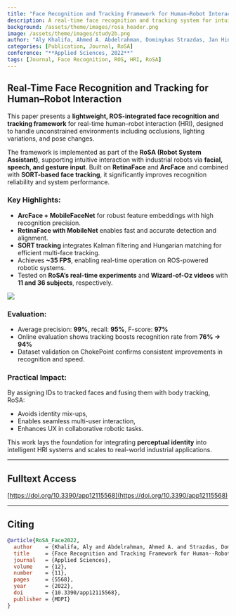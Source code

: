 ```yaml
---
title: "Face Recognition and Tracking Framework for Human–Robot Interaction"
description: A real-time face recognition and tracking system for intuitive HRI, integrating lightweight CNNs and ROS.
background: /assets/theme/images/rosa_header.png
image: /assets/theme/images/study2b.png
author: "Aly Khalifa, Ahmed A. Abdelrahman, Dominykas Strazdas, Jan Hintz, Thorsten Hempel, Ayoub Al-Hamadi"
categories: [Publication, Journal, RoSA]
conference: "**Applied Sciences, 2022**"
tags: [Journal, Face Recognition, ROS, HRI, RoSA]
---
```


## Real-Time Face Recognition and Tracking for Human–Robot Interaction

This paper presents a **lightweight, ROS-integrated face recognition and tracking framework** for real-time human–robot interaction (HRI), designed to handle unconstrained environments including occlusions, lighting variations, and pose changes.

The framework is implemented as part of the **RoSA (Robot System Assistant)**, supporting intuitive interaction with industrial robots via **facial, speech, and gesture input**. Built on **RetinaFace** and **ArcFace** and combined with **SORT-based face tracking**, it significantly improves recognition reliability and system performance.

### Key Highlights:
- **ArcFace + MobileFaceNet** for robust feature embeddings with high recognition precision.
- **RetinaFace with MobileNet** enables fast and accurate detection and alignment.
- **SORT tracking** integrates Kalman filtering and Hungarian matching for efficient multi-face tracking.
- Achieves **~35 FPS**, enabling real-time operation on ROS-powered robotic systems.
- Tested on **RoSA’s real-time experiments** and **Wizard-of-Oz videos** with **11 and 36 subjects**, respectively.

![](/rosa/assets/theme/images/study2a.png)


### Evaluation:
- Average precision: **99%**, recall: **95%**, F-score: **97%**
- Online evaluation shows tracking boosts recognition rate from **76% → 94%**
- Dataset validation on ChokePoint confirms consistent improvements in recognition and speed.

### Practical Impact:
By assigning IDs to tracked faces and fusing them with body tracking, RoSA:
- Avoids identity mix-ups,
- Enables seamless multi-user interaction,
- Enhances UX in collaborative robotic tasks.

This work lays the foundation for integrating **perceptual identity** into intelligent HRI systems and scales to real-world industrial applications.


---

## Fulltext Access  
[https://doi.org/10.3390/app12115568](https://doi.org/10.3390/app12115568)

---

## Citing

```bibtex
@article{RoSA_Face2022,
  author    = {Khalifa, Aly and Abdelrahman, Ahmed A. and Strazdas, Dominykas and Hintz, Jan and Hempel, Thorsten and Al-Hamadi, Ayoub},
  title     = {Face Recognition and Tracking Framework for Human--Robot Interaction},
  journal   = {Applied Sciences},
  volume    = {12},
  number    = {11},
  pages     = {5568},
  year      = {2022},
  doi       = {10.3390/app12115568},
  publisher = {MDPI}
}
```